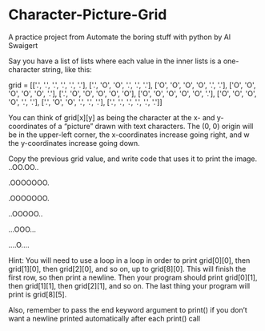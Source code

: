 # Character-Picture-Grid
A practice project from Automate the boring stuff with python by Al Swaigert

Say you have a list of lists where each value in the inner lists is a one-character 
string, like this:

grid = 
       [['.', '.', '.', '.', '.', '.'],
       ['.', 'O', 'O', '.', '.', '.'],
       ['O', 'O', 'O', 'O', '.', '.'],
       ['O', 'O', 'O', 'O', 'O', '.'],
       ['.', 'O', 'O', 'O', 'O', 'O'],
       ['O', 'O', 'O', 'O', 'O', '.'],
       ['O', 'O', 'O', 'O', '.', '.'],
       ['.', 'O', 'O', '.', '.', '.'],
       ['.', '.', '.', '.', '.', '.']]

 
You can think of grid[x][y] as being the character at the x- and 
y-coordinates of a “picture” drawn with text characters. The (0, 0) origin 
will be in the upper-left corner, the x-coordinates increase going right, 
and w the y-coordinates increase going down.


Copy the previous grid value, and write code that uses it to print the image.
..OO.OO..

.OOOOOOO.

.OOOOOOO.

..OOOOO..

...OOO...

....O....


Hint: You will need to use a loop in a loop in order to print grid[0][0], 
then grid[1][0], then grid[2][0], and so on, up to grid[8][0]. This will finish the first row, so then print a newline. Then your program should print 
grid[0][1], then grid[1][1], then grid[2][1], and so on. The last thing your 
program will print is grid[8][5].

Also, remember to pass the end keyword argument to print() if you 
don’t want a newline printed automatically after each print() call
